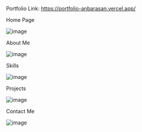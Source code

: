 Portfolio Link: https://portfolio-anbarasan.vercel.app/

Home Page 

![image](https://user-images.githubusercontent.com/46339443/183279931-456b0098-b600-4292-93b9-d8cd563e5b22.png)

About Me

![image](https://user-images.githubusercontent.com/46339443/183279950-64c82129-88fe-488c-893a-2b254720dd4b.png)

Skills 

![image](https://user-images.githubusercontent.com/46339443/183279963-b24e15ee-2abe-44e5-a572-cdfb8d35fafd.png)


Projects

![image](https://user-images.githubusercontent.com/46339443/183279974-3e65be65-cb3f-4f2b-bed6-2b60f02a8c42.png)


Contact Me

![image](https://user-images.githubusercontent.com/46339443/183279983-9e37fa66-0ec2-4bb8-a47e-4176b7df212c.png)

